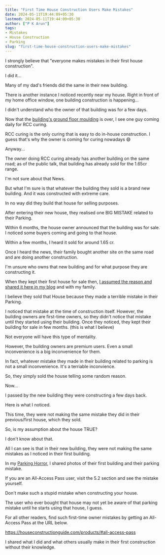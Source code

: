 ```yaml
---
title: "First Time House Construction Users Make Mistakes"
date: 2024-05-11T19:44:09+05:30
lastmod: 2024-05-11T19:44:09+05:30
author: ["P K Arun"]
tags: 
- Mistakes
- House Construction
- Parking
slug: "first-time-house-construction-users-make-mistakes"
---
```

I strongly believe that "everyone makes mistakes in their first house construction".

I did it...

Many of my dad's friends did the same in their new building.

There is another instance I noticed recently near my house. Right in front of my home office window, one building construction is happening...

I didn't understand who the owner of that building was for a few days.

Now that the [building's ground floor moulding](https://houseconstructionguide.com/during-molding-time/) is over, I see one guy coming daily for RCC curing.

RCC curing is the only curing that is easy to do in-house construction. I guess that's why the owner is coming for curing nowadays 😄

Anyway...

The owner doing RCC curing already has another building on the same road; as of the public talk, that building has already sold for the 1.65cr range.

I'm not sure about that News.

But what I'm sure is that whatever the building they sold is a brand new building. And it was constructed with extreme care.

In no way did they build that house for selling purposes.

After entering their new house, they realised one BIG MISTAKE related to their Parking.

Within 6 months, the house owner announced that the building was for sale. I noticed some buyers coming and going to that house.

Within a few months, I heard it sold for around 1.65 cr.

Once I heard the news, their family bought another site on the same road and are doing another construction.

I'm unsure who owns that new building and for what purpose they are constructing it.

When they kept their first house for sale then, [I assumed the reason and shared it here in my blog](https://houseconstructionguide.com/new-building-sold-for-parking-mistake/) and with my family.

I believe they sold that House because they made a terrible mistake in their Parking.

I noticed that mistake at the time of construction itself. However, the building owners are first-time owners, so they didn't notice that mistake until they started using their building. Once they noticed, they kept their building for sale in few months. (this is what I believe)

Not everyone will have this type of mentality.

However, the building owners are premium users. Even a small inconvenience is a big inconvenience for them.

In fact, whatever mistake they made in their building related to parking is not a small inconvenience. It's a terriable inconvience.

So, they simply sold the house telling some random reason.

Now...

I passed by the new building they were constructing a few days back.

Here is what I noticed.

This time, they were not making the same mistake they did in their previous/first house, which they sold.

So, is my assumption about the house TRUE?

I don't know about that.

All I can see is that in their new building, they were not making the same mistakes as I noticed in their first building.

In my [Parking Horror](https://houseconstructionguide.com/parking-horror/), I shared photos of their first building and their parking mistake.

If you are an All-Access Pass user, visit the 5.2 section and see the mistake yourself.

Don't make such a stupid mistake when constructing your house.

The user who ever bought that house may not yet be aware of that parking mistake until he starts using that house, I guess.

For all other readers, find such first-time owner mistakes by getting an All-Access Pass at the URL below.

https://houseconstructionguide.com/products/#all-access-pass

I shared what I did and what others usually make in their first construction without their knowledge.